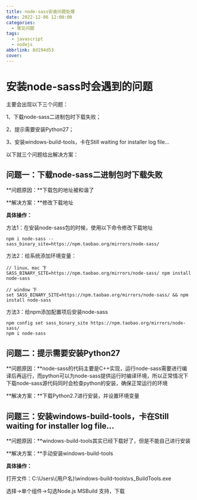 ```yaml
---
title: node-sass安装问题处理
date: 2022-12-06 12:00:00
categories:
  - 常见问题
tags:
  - javascript
  - nodejs
abbrlink: 8d194d53
cover:
---
```


# 安装node-sass时会遇到的问题

主要会出现以下三个问题：

1、下载node-sass二进制包时下载失败；

2、提示需要安装Python27；

3、安装windows-build-tools，卡在Still waiting for installer log file... 

以下就三个问题给出解决方案：

## 问题一：下载node-sass二进制包时下载失败

**问题原因：**下载包的地址被和谐了

**解决方案：**修改下载地址

**具体操作：**

方法1：在安装node-sass包的时候，使用以下命令修改下载地址

```shell
npm i node-sass --sass_binary_site=https://npm.taobao.org/mirrors/node-sass/
```

方法2：给系统添加环境变量：

```shell
// linux、mac 下
SASS_BINARY_SITE=https://npm.taobao.org/mirrors/node-sass/ npm install node-sass

// window 下
set SASS_BINARY_SITE=https://npm.taobao.org/mirrors/node-sass/ && npm install node-sass
```

方法3：给npm添加配置项后安装node-sass

```shell
npm config set sass_binary_site https://npm.taobao.org/mirrors/node-sass/
npm i node-sass
```

## 问题二：提示需要安装Python27

**问题原因：**node-sass的代码主要是C++实现，运行node-sass需要进行编译后再运行，而python可以为node-sass提供运行时编译环境，所以正常情况下下载node-sass源代码同时会检查python的安装，确保正常运行的环境

**解决方案：**下载Python2.7进行安装，并设置环境变量

## 问题三：安装windows-build-tools，卡在Still waiting for installer log file... 

**问题原因：**windows-build-tools其实已经下载好了，但是不能自己进行安装

**解决方案：**手动安装windows-build-tools

**具体操作：**

打开文件：C:\Users\\{用户名}\\windows-build-tools\vs_BuildTools.exe

选择->单个组件->勾选Node.js MSBuild 支持，下载


